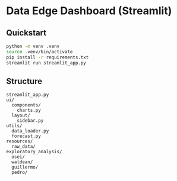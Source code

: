 Data Edge Dashboard (Streamlit)
===================================

Quickstart
----------

```bash
python -m venv .venv
source .venv/bin/activate
pip install -r requirements.txt
streamlit run streamlit_app.py
```

Structure
---------

```
streamlit_app.py
ui/
  components/
    charts.py
  layout/
    sidebar.py
utils/
  data_loader.py
  forecast.py
resources/
  raw_data/
exploratory_analysis/
  osei/
  waldean/
  guillermo/
  pedro/
```
